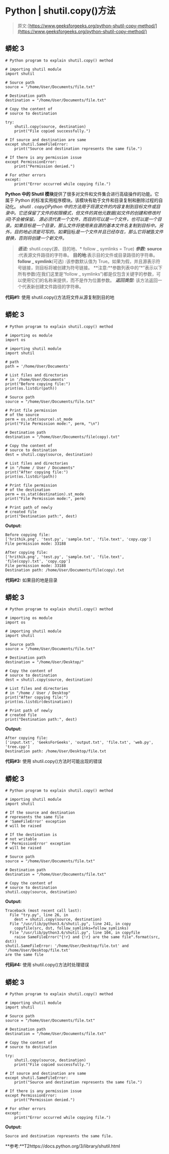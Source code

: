 # Python | shutil.copy()方法

> 原文:[https://www.geeksforgeeks.org/python-shutil-copy-method/](https://www.geeksforgeeks.org/python-shutil-copy-method/)

## 蟒蛇 3

```
# Python program to explain shutil.copy() method

# importing shutil module
import shutil

# Source path
source = "/home/User/Documents/file.txt"

# Destination path
destination = "/home/User/Documents/file.txt"

# Copy the content of
# source to destination

try:
    shutil.copy(source, destination)
    print("File copied successfully.")

# If source and destination are same
except shutil.SameFileError:
    print("Source and destination represents the same file.")

# If there is any permission issue
except PermissionError:
    print("Permission denied.")

# For other errors
except:
    print("Error occurred while copying file.")
```

**Python 中的 Shutil 模块**提供了很多对文件和文件集合进行高级操作的功能。它属于 Python 的标准实用程序模块。该模块有助于文件和目录复制和删除过程的自动化。
***shutil . copy()***Python 中的方法用于将*源文件的内容复制到*目标*文件或目录中。它还保留了文件的权限模式，但文件的其他元数据(如文件的创建和修改时间)不会被保留。
*源*必须代表一个文件，而*目的*可以是一个文件，也可以是一个目录。如果目标是一个目录，那么文件将使用来自源的基本文件名复制到目标中。另外，*目的地*必须是可写的。如果*目标*是一个文件并且已经存在，那么它将被*源*文件替换，否则将创建一个新文件。* 

> ***语法:*** shutil.copy(源、目的地、* follow _ symlinks = True)
> ***参数:***
> **source** :代表源文件路径的字符串。
> **目的地**:表示目的文件或目录路径的字符串。
> **follow _ symlink**(可选) :该参数默认值为 True。如果为假，并且源表示符号链接，则目标将被创建为符号链接。
> **注意:**参数列表中的“*”表示以下所有参数(在我们这里是“follow _ symlinks”)都是仅包含关键字的参数，可以使用它们的名称来提供，而不是作为位置参数。
> ***返回类型:*** 该方法返回一个代表新创建文件路径的字符串。

**代码#1:** 使用 shutil.copy()方法将文件从源复制到目的地

## 蟒蛇 3

```
# Python program to explain shutil.copy() method

# importing os module
import os

# importing shutil module
import shutil

# path
path = '/home/User/Documents'

# List files and directories
# in '/home/User/Documents'
print("Before copying file:")
print(os.listdir(path))

# Source path
source = "/home/User/Documents/file.txt"

# Print file permission
# of the source
perm = os.stat(source).st_mode
print("File Permission mode:", perm, "\n")

# Destination path
destination = "/home/User/Documents/file(copy).txt"

# Copy the content of
# source to destination
dest = shutil.copy(source, destination)

# List files and directories
# in "/home / User / Documents"
print("After copying file:")
print(os.listdir(path))

# Print file permission
# of the destination
perm = os.stat(destination).st_mode
print("File Permission mode:", perm)

# Print path of newly
# created file
print("Destination path:", dest)
```

**Output:** 

```
Before copying file:
['hrithik.png', 'test.py', 'sample.txt', 'file.text', 'copy.cpp']
File permission mode: 33188

After copying file:
['hrithik.png', 'test.py', 'sample.txt', 'file.text', 'file(copy).txt', 'copy.cpp']
File permission mode: 33188 
Destination path: /home/User/Documents/file(copy).txt
```

**代码#2:** 如果目的地是目录

## 蟒蛇 3

```
# Python program to explain shutil.copy() method

# importing os module
import os

# importing shutil module
import shutil

# Source path
source = "/home/User/Documents/file.txt"

# Destination path
destination = "/home/User/Desktop/"

# Copy the content of
# source to destination
dest = shutil.copy(source, destination)

# List files and directories
# in "/home / User / Desktop"
print("After copying file:")
print(os.listdir(destination))

# Print path of newly
# created file
print("Destination path:", dest)
```

**Output:** 

```
After copying file:
['input.txt', 'GeeksForGeeks', 'output.txt', 'file.txt', 'web.py', 'tree.cpp']
Destination path: /home/User/Desktop/file.txt
```

**代码#3:** 使用 shutil.copy()方法时可能出现的错误

## 蟒蛇 3

```
# Python program to explain shutil.copy() method

# importing shutil module
import shutil

# If the source and destination
# represents the same file
# 'SameFileError' exception
# will be raised

# If the destination is
# not writable
# 'PermissionError' exception
# will be raised

# Source path
source = "/home/User/Documents/file.txt"

# Destination path
destination = "/home/User/Documents/file.txt"

# Copy the content of
# source to destination
shutil.copy(source, destination)
```

**Output:** 

```
Traceback (most recent call last):
  File "try.py", line 26, in 
    dest = shutil.copy(source, destination)
  File "/usr/lib/python3.6/shutil.py", line 241, in copy
    copyfile(src, dst, follow_symlinks=follow_symlinks)
  File "/usr/lib/python3.6/shutil.py", line 104, in copyfile
    raise SameFileError("{!r} and {!r} are the same file".format(src, dst))
shutil.SameFileError: '/home/User/Desktop/file.txt' and  '/home/User/Desktop/file.txt'
are the same file
```

**代码#4:** 使用 shutil.copy()方法时处理错误

## 蟒蛇 3

```
# Python program to explain shutil.copy() method

# importing shutil module
import shutil

# Source path
source = "/home/User/Documents/file.txt"

# Destination path
destination = "/home/User/Documents/file.txt"

# Copy the content of
# source to destination

try:
    shutil.copy(source, destination)
    print("File copied successfully.")

# If source and destination are same
except shutil.SameFileError:
    print("Source and destination represents the same file.")

# If there is any permission issue
except PermissionError:
    print("Permission denied.")

# For other errors
except:
    print("Error occurred while copying file.")
```

**Output:** 

```
Source and destination represents the same file.
```

**参考:**T2https://docs.python.org/3/library/shutil.html